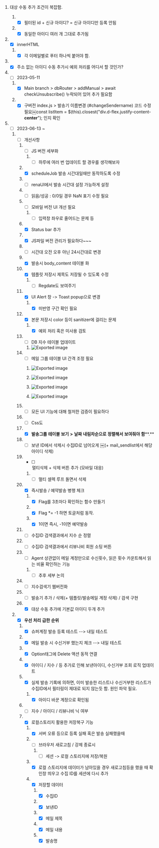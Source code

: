 1. 대상 수동 추가 조건이 복잡함.
    
    1. - [x] 필터된 id + 신규 아이디? = 신규 아이디만 등록 안됨
    2. - [x] 동일한 아이디 여러 개 그대로 추가됨
2. - [x] innerHTML
    
    1. - [x] 각 이메일별로 푸터 하나씩 붙어야 함.
3. - [x] 주소 없는 아이디 수동 추가시 예외 처리를 어디서 할 것인가?
4. - [ ] 2023-05-11
    
    1. - [x] Main branch > dbRouter > addManual > await checkUnsubscribe() 누락되어 있어 추가 필요함
    2. - [x] 구버전 index.js > 발송기 이름변경 (#changeSendername) 코드 수정 필요￼const listItem = $(this).closest("div.d-flex.justify-content-**center**"); 인지 확인
5. - [ ] 2023-06-13 ~
    
    1. - [ ] 개선사항
        
        1. - [ ] JS 버전 세부화
            
            1. - [ ] 하루에 여러 번 업데이트 할 경우를 생각해보자
        2. - [x] scheduleJob 발송 시간대일때만 동작하도록 수정
        3. - [ ] renaUI에서 발송 시간대 설정 가능하게 설정
        4. - [ ] 읽음/성공 : 0/0일 경우 NaN 표기 수정 필요
        5. - [ ] 모바일 버전 UI 개선 필요
            
            1. - [ ] 입력창 좌우로 줄어드는 문제 등
        6. - [x] Status bar 추가
        7. - [x] JS파일 버전 관리가 필요하다~~~
        8. - [ ] 시간대 오전 오후 아닌 24시간대로 변경
        9. - [x] 발송시 body_content 테이블 화
        10. - [x] 템플릿 저장시 제목도 저장될 수 있도록 수정
            
            1. - [ ] Regdate도 보여주기
        11. - [x] UI Alert 창 -> Toast popup으로 변경
            
            1. - [x] 미반영 구간 확인 필요
        12. - [x] 본문 저장시 color 등이 sanitizer에 걸리는 문제
            
            1. - [x] 예외 처리 혹은 미사용 검토
        13. - [ ] DB 지수 테이블 업데이트
            
            1. ![Exported image](Exported%20image%2020230911121850.png) 
        14. - [ ] 메일 그룹 테이블 UI 간격 조정 필요
            
            1. ![Exported image](Exported%20image%2020230911121850.png) 
              
            3. ![Exported image](Exported%20image%2020230911121850.png) 
              
            5. ![Exported image](Exported%20image%2020230911121850.png) 
              
            7. ![Exported image](Exported%20image%2020230911121850.png) 
        15. - [ ] 모든 UI 기능에 대해 철저한 검증이 필요하다
        16. - [ ] Css도
        17. - [x] **발송그룹** **테이블** **보기** **>** **날짜** **내림차순으로** **정렬해서** **보여줘야** **함****.**
        18. - [ ] 보낸 ID에서 삭제시 수집ID로 넘어오게 ￼(+ mail_sendlist에서 해당 아이디 삭제)
        19. - [ ] <option> 멀티삭제 + 삭제 버튼 추가 (모바일 대응)
            
            1. - [ ] 멀티 셀렉 루프 돌면서 삭제
        20. - [x] 즉시발송 / 예약발송 병행 체크
            
            1. - [x] Flag를 3초마다 확인하는 함수 만들기
            2. - [x] Flag *= -1 하면 토글처럼 동작.
            3. - [x] 1이면 즉시, -1이면 예약발송
        21. - [ ] 수집ID 검색결과에서 지수 순 정렬
        22. - [ ] 수집ID 검색결과에서 리뷰나비 회원 소팅 버튼
        23. - [ ] Agent 상관없이 메일 계정만으로 수신횟수, 읽은 횟수 카운트해서 읽는 비율 확인하는 기능
            
            1. - [ ] 추후 세부 논의
        24. - [ ] 지수검색기 웹버전화
        25. - [ ] 발송기 추가 / 삭제(+ 템플릿/발송메일 계정 삭제) / 검색 구현
        26. - [x] 대상 수동 추가에 기본값 아이디 두개 추가
    2. - [x] **우선** **처리** **급한** **순위**
        
        1. - [x] 슈퍼계정 발송 등록 테스트 --> 내일 테스트
        2. - [x] 메일 발송 시 수신거부 했는지 체크 --> 내일 테스트
        3. - [x] Option태그에 Delete 액션 동적 연결
        4. - [x] 아이디 / 지수 / 등 추가로 인해 보낸아이디, 수신거부 조회 로직 업데이트
        5. - [x] 실제 발송 기록에 의하면, 이미 발송한 리스트나 수신거부한 리스트가 수집ID에서 필터링이 제대로 되지 않는듯 함. 원인 파악 필요.
            
            1. - [x] 아이디 바꾼 계정으로 확인됨
        6. - [ ] 지수 / 아이디 / 리뷰나비 닉 여부
        7. - [x] 로컬스토리지 활용한 저장복구 기능
            
            1. - [x] 서버 오류 등으로 등록 실패 혹은 발송 실패했을때
            2. - [ ] 브라우저 새로고침 / 강제 종료시
                
                1. - [ ] 세션 -> 로컬 스토리지에 저장/복원
            3. - [x] 로컬 스토리지에 데이터가 남아있을 경우 새로고침등을 했을 때 확인창 띄우고 수집 ID를 세션에 다시 추가
            4. - [x] 저장할 데이터
                
                1. - [x] 수집ID
                2. - [x] 보낸ID
                3. - [x] 메일 제목
                4. - [x] 메일 내용
                5. - [x] 발송명